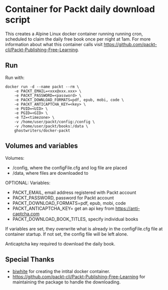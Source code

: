 
# Container for Packt daily download script #

This creates a Alpine Linux docker container running running cron, scheduled to claim the daily free book once per night at 1am. For more information about what this container calls visit <https://github.com/packt-cli/Packt-Publishing-Free-Learning>.

## Run ##

Run with:

```
docker run -d --name packt --rm \
    -e PACKT_EMAIL=<xxx@xxx.xxx> \
    -e PACKT_PASSWORD=<password> \
    -e PACKT_DOWNLOAD_FORMATS=pdf, epub, mobi, code \
    -e PACKT_ANTICAPTCHA_KEY=<key> \
    -e PUID=<UID> \
    -e PGID=<GID> \
    -e TZ=<timezone> \
    -v /home/user/packt/config:/config \
    -v /home/user/packt/books:/data \
    ghostwriters/docker-packt
```

## Volumes and variables ##

Volumes:

- /config, where the configFile.cfg and log file are placed
- /data, where files are downloaded to

OPTIONAL: Variables:

- PACKT_EMAIL, email address registered with Packt account
- PACKT_PASSWORD, password for Packt account
- PACKT_DOWNLOAD_FORMATS=pdf, epub, mobi, code
- PACKT_ANTICAPTCHA_KEY= get an api key from <https://anti-captcha.com>
- PACKT_DOWNLOAD_BOOK_TITLES, specify individual books

If variables are set, they overwrite what is already in the configFile.cfg file at container startup.
If not set, the config file will be left alone.

Anticaptcha key required to download the daily book.

## Special Thanks ##

- [biwhite](https://github.com/biwhite)  for creating the intital docker container.
- <https://github.com/packt-cli/Packt-Publishing-Free-Learning> for maintaining the package to handle the downloading.
